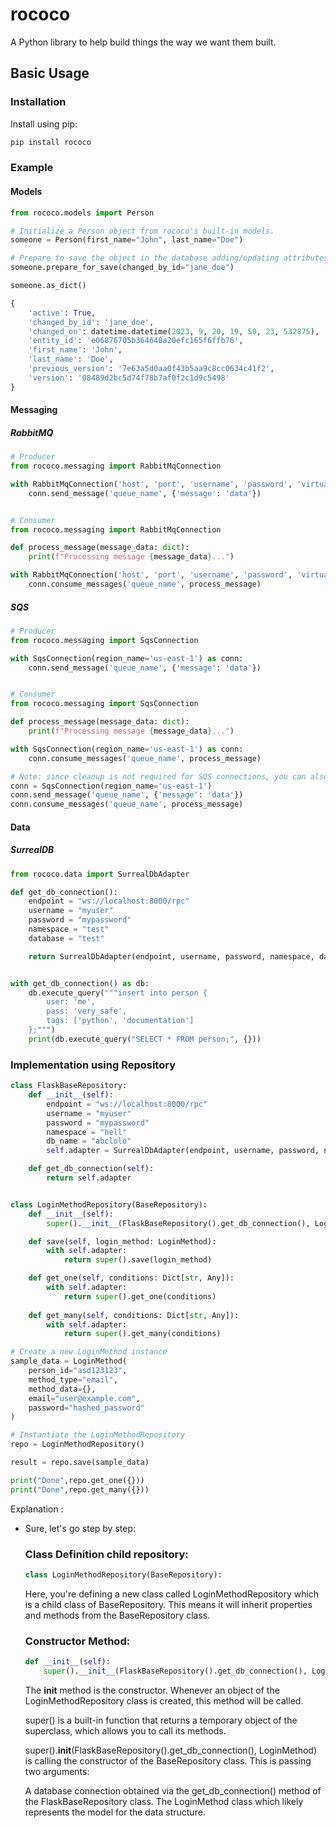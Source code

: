 # rococo
A Python library to help build things the way we want them built.


## Basic Usage

### Installation

Install using pip:

```bash
pip install rococo
```

### Example

#### Models

```python
from rococo.models import Person

# Initialize a Person object from rococo's built-in models.
someone = Person(first_name="John", last_name="Doe")

# Prepare to save the object in the database adding/updating attributes for the object.
someone.prepare_for_save(changed_by_id="jane_doe")

someone.as_dict()

{
    'active': True,
    'changed_by_id': 'jane_doe',
    'changed_on': datetime.datetime(2023, 9, 20, 19, 50, 23, 532875),
    'entity_id': 'e06876705b364640a20efc165f6ffb76',
    'first_name': 'John',
    'last_name': 'Doe',
    'previous_version': '7e63a5d0aa0f43b5aa9c8cc0634c41f2',
    'version': '08489d2bc5d74f78b7af0f2c1d9c5498'
}
```

#### Messaging


##### RabbitMQ
```python
# Producer
from rococo.messaging import RabbitMqConnection

with RabbitMqConnection('host', 'port', 'username', 'password', 'virtual_host') as conn:
    conn.send_message('queue_name', {'message': 'data'})


# Consumer
from rococo.messaging import RabbitMqConnection

def process_message(message_data: dict):
    print(f"Processing message {message_data}...")

with RabbitMqConnection('host', 'port', 'username', 'password', 'virtual_host') as conn:
    conn.consume_messages('queue_name', process_message)
```

##### SQS
```python
# Producer
from rococo.messaging import SqsConnection

with SqsConnection(region_name='us-east-1') as conn:
    conn.send_message('queue_name', {'message': 'data'})


# Consumer
from rococo.messaging import SqsConnection

def process_message(message_data: dict):
    print(f"Processing message {message_data}...")

with SqsConnection(region_name='us-east-1') as conn:
    conn.consume_messages('queue_name', process_message)

# Note: since cleanup is not required for SQS connections, you can also do:
conn = SqsConnection(region_name='us-east-1')
conn.send_message('queue_name', {'message': 'data'})
conn.consume_messages('queue_name', process_message)
```

#### Data

##### SurrealDB
```python
from rococo.data import SurrealDbAdapter

def get_db_connection():
    endpoint = "ws://localhost:8000/rpc"
    username = "myuser"
    password = "mypassword"
    namespace = "test"
    database = "test"

    return SurrealDbAdapter(endpoint, username, password, namespace, database)


with get_db_connection() as db:
    db.execute_query("""insert into person {
        user: 'me',
        pass: 'very_safe',
        tags: ['python', 'documentation']
    };""")
    print(db.execute_query("SELECT * FROM person;", {}))
```

### Implementation using Repository 

```python
class FlaskBaseRepository:
    def __init__(self):
        endpoint = "ws://localhost:8000/rpc"
        username = "myuser"
        password = "mypassword"
        namespace = "hell"
        db_name = "abclolo"
        self.adapter = SurrealDbAdapter(endpoint, username, password, namespace, db_name)

    def get_db_connection(self):
        return self.adapter


class LoginMethodRepository(BaseRepository):
    def __init__(self):
        super().__init__(FlaskBaseRepository().get_db_connection(), LoginMethod)

    def save(self, login_method: LoginMethod):
        with self.adapter:
            return super().save(login_method)

    def get_one(self, conditions: Dict[str, Any]):
        with self.adapter:
            return super().get_one(conditions)
        
    def get_many(self, conditions: Dict[str, Any]):
        with self.adapter:
            return super().get_many(conditions)

# Create a new LoginMethod instance
sample_data = LoginMethod(
    person_id="asd123123",
    method_type="email",
    method_data={},
    email="user@example.com",
    password="hashed_password"
)

# Instantiate the LoginMethodRepository
repo = LoginMethodRepository()

result = repo.save(sample_data)

print("Done",repo.get_one({}))   
print("Done",repo.get_many({}))   
```

Explanation : 
- Sure, let's go step by step:
    ### Class Definition child repository:
    ```python
    class LoginMethodRepository(BaseRepository):
    ```
    Here, you're defining a new class called LoginMethodRepository which is a child class of BaseRepository. This means it will inherit properties and methods from the BaseRepository class.

    ### Constructor Method:
    ```python
    def __init__(self):
        super().__init__(FlaskBaseRepository().get_db_connection(), LoginMethod)
    ```
    The __init__ method is the constructor. Whenever an object of the LoginMethodRepository class is created, this method will be called.

    super() is a built-in function that returns a temporary object of the superclass, which allows you to call its methods.

    super().__init__(FlaskBaseRepository().get_db_connection(), LoginMethod) is calling the constructor of the BaseRepository class. This is passing two arguments:

    A database connection obtained via the get_db_connection() method of the FlaskBaseRepository class.
    The LoginMethod class which likely represents the model for the data structure.



